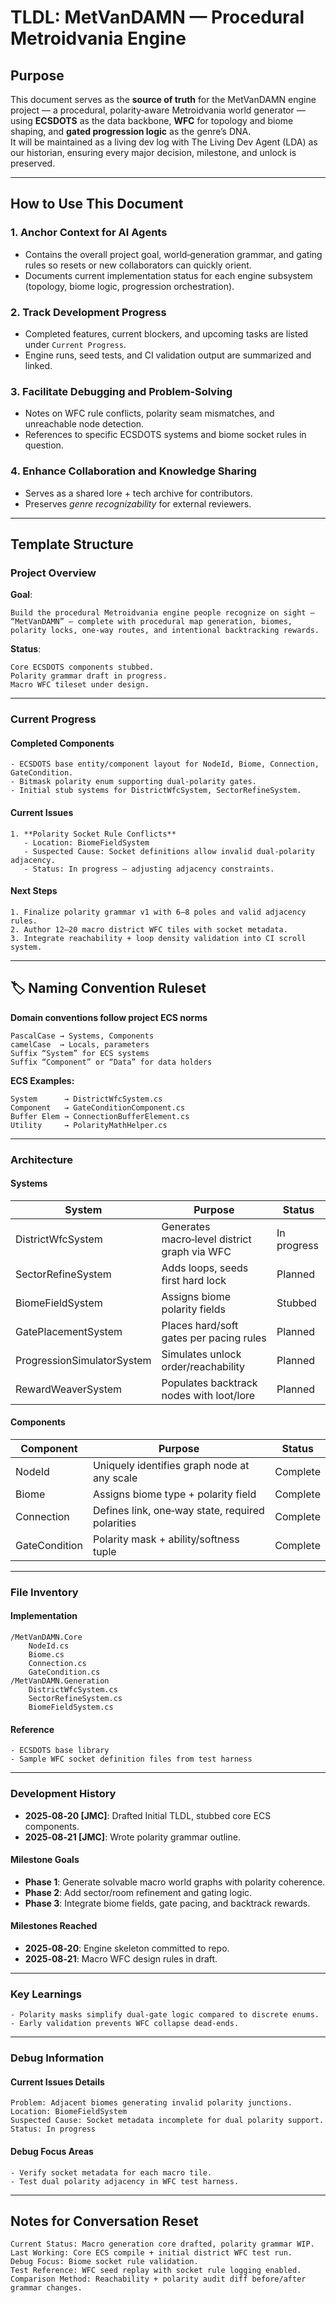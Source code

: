 # TLDL: MetVanDAMN — Procedural Metroidvania Engine

## Purpose

This document serves as the **source of truth** for the MetVanDAMN engine project — a procedural, polarity‑aware Metroidvania world generator — using **ECSDOTS** as the data backbone, **WFC** for topology and biome shaping, and **gated progression logic** as the genre’s DNA.  
It will be maintained as a living dev log with The Living Dev Agent (LDA) as our historian, ensuring every major decision, milestone, and unlock is preserved.

---

## How to Use This Document

### 1. **Anchor Context for AI Agents**
* Contains the overall project goal, world‑generation grammar, and gating rules so resets or new collaborators can quickly orient.
* Documents current implementation status for each engine subsystem (topology, biome logic, progression orchestration).

### 2. **Track Development Progress**
* Completed features, current blockers, and upcoming tasks are listed under `Current Progress`.
* Engine runs, seed tests, and CI validation output are summarized and linked.

### 3. **Facilitate Debugging and Problem‑Solving**
* Notes on WFC rule conflicts, polarity seam mismatches, and unreachable node detection.
* References to specific ECSDOTS systems and biome socket rules in question.

### 4. **Enhance Collaboration and Knowledge Sharing**
* Serves as a shared lore + tech archive for contributors.
* Preserves *genre recognizability* for external reviewers.

---

## Template Structure

### Project Overview

**Goal**:  
```
Build the procedural Metroidvania engine people recognize on sight — “MetVanDAMN” — complete with procedural map generation, biomes, polarity locks, one‑way routes, and intentional backtracking rewards.
```

**Status**:  
```
Core ECSDOTS components stubbed.  
Polarity grammar draft in progress.  
Macro WFC tileset under design.
```

---

### Current Progress

#### Completed Components
```
- ECSDOTS base entity/component layout for NodeId, Biome, Connection, GateCondition.
- Bitmask polarity enum supporting dual‑polarity gates.
- Initial stub systems for DistrictWfcSystem, SectorRefineSystem.
```

#### Current Issues
```
1. **Polarity Socket Rule Conflicts**
   - Location: BiomeFieldSystem
   - Suspected Cause: Socket definitions allow invalid dual‑polarity adjacency.
   - Status: In progress — adjusting adjacency constraints.
```

#### Next Steps
```
1. Finalize polarity grammar v1 with 6–8 poles and valid adjacency rules.
2. Author 12–20 macro district WFC tiles with socket metadata.
3. Integrate reachability + loop density validation into CI scroll system.
```

---

## 🏷 Naming Convention Ruleset

**Domain conventions follow project ECS norms**  
```
PascalCase → Systems, Components
camelCase  → Locals, parameters
Suffix “System” for ECS systems
Suffix “Component” or “Data” for data holders
```

**ECS Examples:**
```
System      → DistrictWfcSystem.cs
Component   → GateConditionComponent.cs
Buffer Elem → ConnectionBufferElement.cs
Utility     → PolarityMathHelper.cs
```

---

### Architecture

#### Systems
| System                   | Purpose                                            | Status       |
|--------------------------|----------------------------------------------------|--------------|
| DistrictWfcSystem        | Generates macro‑level district graph via WFC       | In progress  |
| SectorRefineSystem       | Adds loops, seeds first hard lock                   | Planned      |
| BiomeFieldSystem         | Assigns biome polarity fields                       | Stubbed      |
| GatePlacementSystem      | Places hard/soft gates per pacing rules             | Planned      |
| ProgressionSimulatorSystem| Simulates unlock order/reachability                | Planned      |
| RewardWeaverSystem       | Populates backtrack nodes with loot/lore            | Planned      |

#### Components
| Component       | Purpose                                           | Status       |
|-----------------|---------------------------------------------------|--------------|
| NodeId          | Uniquely identifies graph node at any scale       | Complete     |
| Biome           | Assigns biome type + polarity field               | Complete     |
| Connection      | Defines link, one‑way state, required polarities  | Complete     |
| GateCondition   | Polarity mask + ability/softness tuple            | Complete     |

---

### File Inventory

#### Implementation
```
/MetVanDAMN.Core
    NodeId.cs
    Biome.cs
    Connection.cs
    GateCondition.cs
/MetVanDAMN.Generation
    DistrictWfcSystem.cs
    SectorRefineSystem.cs
    BiomeFieldSystem.cs
```

#### Reference
```
- ECSDOTS base library
- Sample WFC socket definition files from test harness
```

---

### Development History

* **2025‑08‑20 [JMC]**: Drafted Initial TLDL, stubbed core ECS components.
* **2025‑08‑21 [JMC]**: Wrote polarity grammar outline.

#### Milestone Goals
* **Phase 1**: Generate solvable macro world graphs with polarity coherence.
* **Phase 2**: Add sector/room refinement and gating logic.
* **Phase 3**: Integrate biome fields, gate pacing, and backtrack rewards.

#### Milestones Reached
* **2025‑08‑20**: Engine skeleton committed to repo.
* **2025‑08‑21**: Macro WFC design rules in draft.

---

### Key Learnings
```
- Polarity masks simplify dual‑gate logic compared to discrete enums.
- Early validation prevents WFC collapse dead‑ends.
```

---

### Debug Information

#### Current Issues Details
```
Problem: Adjacent biomes generating invalid polarity junctions.
Location: BiomeFieldSystem
Suspected Cause: Socket metadata incomplete for dual polarity support.
Status: In progress
```

#### Debug Focus Areas
```
- Verify socket metadata for each macro tile.
- Test dual polarity adjacency in WFC test harness.
```

---

## Notes for Conversation Reset
```
Current Status: Macro generation core drafted, polarity grammar WIP.
Last Working: Core ECS compile + initial district WFC test run.
Debug Focus: Biome socket rule validation.
Test Reference: WFC seed replay with socket rule logging enabled.
Comparison Method: Reachability + polarity audit diff before/after grammar changes.
```
